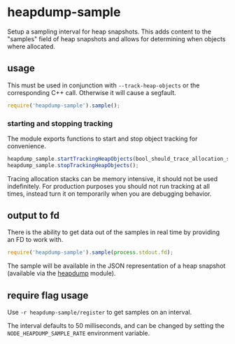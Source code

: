 # heapdump-sample
Setup a sampling interval for heap snapshots. This adds content to the "samples" field of heap snapshots and allows for determining when objects where allocated.

## usage

This must be used in conjunction with `--track-heap-objects` or the corresponding C++ call. Otherwise it will cause a segfault.

```javascript
require('heapdump-sample').sample();
```

### starting and stopping tracking

The module exports functions to start and stop object tracking for convenience.

```javascript
heapdump_sample.startTrackingHeapObjects(bool_should_trace_allocation_stacks);
heapdump_sample.stopTrackingHeapObjects();
```

Tracing allocation stacks can be memory intensive, it should not be used indefinitely. For production purposes you should not run tracking at all times, instead turn it on temporarily when you are debugging behavior.

## output to fd

There is the ability to get data out of the samples in real time by providing an FD to work with.

```javascript
require('heapdump-sample').sample(process.stdout.fd);
```

The sample will be available in the JSON representation of a heap snapshot (available via the [heapdump](https://github.com/bnoordhuis/node-heapdump) module).

## require flag usage

Use `-r heapdump-sample/register` to get samples on an interval.

The interval defaults to 50 milliseconds, and can be changed by setting the `NODE_HEAPDUMP_SAMPLE_RATE` environment variable.
